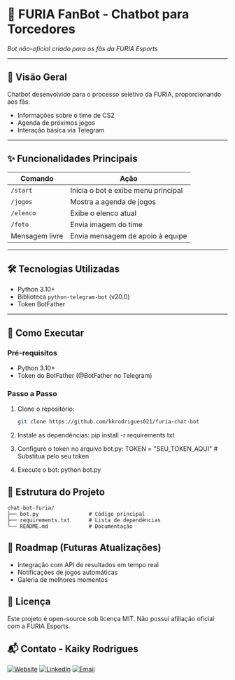 # 🐺 FURIA FanBot - Chatbot para Torcedores

*Bot não-oficial criado para os fãs da FURIA Esports*

---

## 📌 Visão Geral
Chatbot desenvolvido para o processo seletivo da FURIA, proporcionando aos fãs:
- Informações sobre o time de CS2
- Agenda de próximos jogos
- Interação básica via Telegram

---

## ✨ Funcionalidades Principais
| Comando       | Ação                                |
|---------------|-------------------------------------|
| `/start`      | Inicia o bot e exibe menu principal |
| `/jogos`      | Mostra a agenda de jogos            |
| `/elenco`     | Exibe o elenco atual                |
| `/foto`       | Envia imagem do time                |
| Mensagem livre| Envia mensagem de apoio à equipe    |

---

## 🛠️ Tecnologias Utilizadas
- Python 3.10+
- Biblioteca `python-telegram-bot` (v20.0)
- Token BotFather

---

## 🚀 Como Executar

### Pré-requisitos
- Python 3.10+
- Token do BotFather (@BotFather no Telegram)

### Passo a Passo
1. Clone o repositório:
   ```bash
   git clone https://github.com/kkrodrigues021/furia-chat-bot

2. Instale as dependências:
    pip install -r requirements.txt

3. Configure o token no arquivo bot.py:
    TOKEN = "SEU_TOKEN_AQUI"  # Substitua pelo seu token

4. Execute o bot:
    python bot.py

## 📂 Estrutura do Projeto

    chat-bot-furia/
    ├── bot.py                # Código principal
    ├── requirements.txt      # Lista de dependências
    └── README.md             # Documentação

## 🌟 Roadmap (Futuras Atualizações)
- Integração com API de resultados em tempo real
- Notificações de jogos automáticas
- Galeria de melhores momentos

## 📜 Licença
Este projeto é open-source sob licença MIT. Não possui afiliação oficial com a FURIA Esports.

## 📬 Contato - Kaiky Rodrigues
[![Website](https://img.shields.io/badge/Website-4C9F70?style=flat&logo=github&logoColor=white)](https://https://kkrodrigues021.github.io/portfolio)
[![LinkedIn](https://img.shields.io/badge/LinkedIn-0077B5?style=flat&logo=linkedin&logoColor=white)](https://www.linkedin.com/in/kaikyrodrigues39)
[![Email](https://img.shields.io/badge/Email-D14836?style=flat&logo=gmail&logoColor=white)](mailto:kaiky.rodrigues039@gmail.com)
